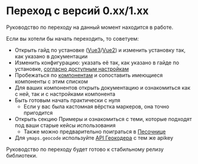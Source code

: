 # Переход с версий 0.xx/1.xx

Руководство по переходу на данный момент находится в работе.

Если вы хотели бы начать переходить, то советуем:
- Открыть гайд по установке ([Vue3](/guide/vue3)/[Vue2](/guide/vue2)) и изменить установку так, как указано в документации
- Изменить конфигурацию: указать её так, как указано в гайде по установке, [согласно доступным настройкам](/guide/configuration)
- Пробежаться по [компонентам](/components/list) и сопоставить имеющиеся компоненты с этим списком
- Для ваших компонентов открыть документацию и ознакомиться как с ней, так и с настройками компонента
- Быть готовым начать практически с нуля
  - Если у вас была кастомная вёрстка маркеров, она точно пригодится
- Открыть секцию Примеры и ознакомиться с теми, которые подходят под ваши старые кейсы использования
  - Также можно предварительно поиграться в [Песочнице](/examples/playground)
- Для `ymaps.geocode` используйте [API Геокодера](https://yandex.ru/dev/geocode/doc/ru/) с тем же apikey

Руководство по переходу будет готово к стабильному релизу библиотеки.
